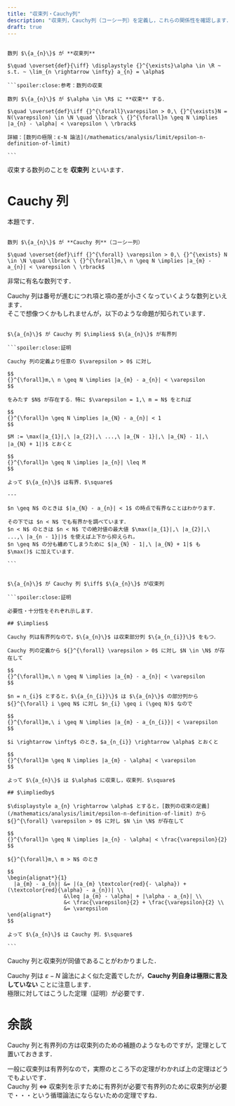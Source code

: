 ```yaml
---
title: "収束列・Cauchy列"
description: "収束列，Cauchy列（コーシー列）を定義し，これらの関係性を確認します．"
draft: true
---
```


~~~definition:収束列

数列 $\{a_{n}\}$ が **収束列**

$\quad \overset{def}{\iff} \displaystyle {}^{\exists}\alpha \in \R ~ s.t. ~ \lim_{n \rightarrow \infty} a_{n} = \alpha$

```spoiler:close:参考：数列の収束

数列 $\{a_{n}\}$ が $\alpha \in \R$ に **収束** する．

$\quad \overset{def}\iff {}^{\forall}\varepsilon > 0,\ {}^{\exists}N = N(\varepsilon) \in \N \quad \lbrack \ {}^{\forall}n \geq N \implies |a_{n} - \alpha| < \varepsilon \ \rbrack$

詳細：[数列の極限：ε-N 論法](/mathematics/analysis/limit/epsilon-n-definition-of-limit)

```

~~~

収束する数列のことを **収束列** といいます．

# Cauchy 列

本題です．

~~~definition:Cauchy列

数列 $\{a_{n}\}$ が **Cauchy 列**（コーシー列）

$\quad \overset{def}\iff {}^{\forall} \varepsilon > 0,\ {}^{\exists} N \in \N \quad \lbrack \ {}^{\forall}m,\ n \geq N \implies |a_{m} - a_{n}| < \varepsilon \ \rbrack$

~~~

非常に有名な数列です．

Cauchy 列は番号が進むにつれ項と項の差が小さくなっていくような数列といえます．  
そこで想像つくかもしれませんが，以下のような命題が知られています．

~~~theorem:Cauchy列と有界列

$\{a_{n}\}$ が Cauchy 列 $\implies$ $\{a_{n}\}$ が有界列

```spoiler:close:証明

Cauchy 列の定義より任意の $\varepsilon > 0$ に対し

$$
{}^{\forall}m,\ n \geq N \implies |a_{m} - a_{n}| < \varepsilon
$$

をみたす $N$ が存在する．特に $\varepsilon = 1,\ m = N$ をとれば

$$
{}^{\forall}n \geq N \implies |a_{N} - a_{n}| < 1
$$

$M := \max(|a_{1}|,\ |a_{2}|,\ ...,\ |a_{N - 1}|,\ |a_{N} - 1|,\ |a_{N} + 1|)$ とおくと

$$
{}^{\forall}n \geq N \implies |a_{n}| \leq M
$$

よって $\{a_{n}\}$ は有界．$\square$

---

$n \geq N$ のときは $|a_{N} - a_{n}| < 1$ の時点で有界なことはわかります．

その下では $n < N$ でも有界かを調べています．  
$n < N$ のときは $n < N$ での絶対値の最大値 $\max(|a_{1}|,\ |a_{2}|,\ ...,\ |a_{n - 1}|)$ を使えば上下から抑えられ，  
$n \geq N$ の分も纏めてしまうために $|a_{N} - 1|,\ |a_{N} + 1|$ も $\max()$ に加えています．

```

~~~

~~~theorem:Cauchy列と収束列

$\{a_{n}\}$ が Cauchy 列 $\iff$ $\{a_{n}\}$ が収束列

```spoiler:close:証明

必要性・十分性をそれぞれ示します．

## $\implies$

Cauchy 列は有界列なので，$\{a_{n}\}$ は収束部分列 $\{a_{n_{i}}\}$ をもつ．

Cauchy 列の定義から ${}^{\forall} \varepsilon > 0$ に対し $N \in \N$ が存在して

$$
{}^{\forall}m,\ n \geq N \implies |a_{m} - a_{n}| < \varepsilon
$$

$n = n_{i}$ とすると，$\{a_{n_{i}}\}$ は $\{a_{n}\}$ の部分列から ${}^{\forall} i \geq N$ に対し $n_{i} \geq i (\geq N)$ なので

$$
{}^{\forall}m,\ i \geq N \implies |a_{m} - a_{n_{i}}| < \varepsilon
$$

$i \rightarrow \infty$ のとき，$a_{n_{i}} \rightarrow \alpha$ とおくと

$$
{}^{\forall}m \geq N \implies |a_{m} - \alpha| < \varepsilon
$$

よって $\{a_{n}\}$ は $\alpha$ に収束し，収束列．$\square$

## $\impliedby$

$\displaystyle a_{n} \rightarrow \alpha$ とすると，[数列の収束の定義](/mathematics/analysis/limit/epsilon-n-definition-of-limit) から ${}^{\forall} \varepsilon > 0$ に対し $N \in \N$ が存在して

$$
{}^{\forall}n \geq N \implies |a_{n} - \alpha| < \frac{\varepsilon}{2}
$$

${}^{\forall}m,\ m > N$ のとき

$$
\begin{alignat*}{1}
  |a_{m} - a_{n}| &= |(a_{m} \textcolor{red}{- \alpha}) + (\textcolor{red}{\alpha} - a_{n})| \\
                  &\leq |a_{m} - \alpha| + |\alpha - a_{n}| \\
                  &< \frac{\varepsilon}{2} + \frac{\varepsilon}{2} \\
                  &= \varepsilon
\end{alignat*}
$$

よって $\{a_{n}\}$ は Cauchy 列．$\square$

```

~~~

Cauchy 列と収束列が同値であることがわかりました．

Cauchy 列は $\varepsilon - N$ 論法によく似た定義でしたが，**Cauchy 列自身は極限に言及していない** ことに注意します．  
極限に対してはこうした定理（証明）が必要です．

# 余談

Cauchy 列と有界列の方は収束列のための補題のようなものですが，定理として置いておきます．

一般に収束列は有界列なので，実際のところ下の定理がわかれば上の定理はどうでもよいです．  
Cauchy 列 $\iff$ 収束列を示すために有界列が必要で有界列のために収束列が必要で・・・という循環論法にならないための定理ですね．
